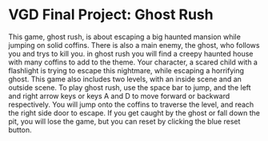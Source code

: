 # VGD Final Project: Ghost Rush
This game, ghost rush, is about escaping a big haunted mansion while jumping on solid coffins. There is also a main enemy, the ghost, who follows you and trys to kill you. in ghost rush you will find a creepy haunted house with many coffins to add to the theme. Your character, a scared child with a flashlight is trying to escape this nightmare, while escaping a horrifying ghost. This game also includes two levels, with an inside scene and an outside scene.
To play ghost rush, use the space bar to jump, and the left and right arrow keys or keys A and D to move forward or backward respectively. You will jump onto the coffins to traverse the level, and reach the right side door to escape. If you get caught by the ghost or fall down the pit, you will lose the game, but you can reset by clicking the blue reset button.
